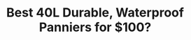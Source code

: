 ---
layout: community
category: community
title: "Best 40L Durable, Waterproof Panniers for $100?"
description: "Favorite waterproof panniers? Looking for a set that is around 40L and around $100. Ortliebs every time. Expensive but bomb proof and last forever."
isTopLevel: false
isSingleLevel: false
isArticle: false
datePublished: 2022-06-14 15:17:00 +0300
dateModified: 2022-06-14 15:17:00 +0300
published: false
---